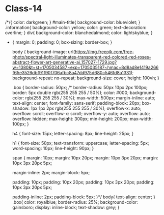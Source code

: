 # Class-14
/*/{
    color: darkgreen;
}
#main-title{
    background-color: blueviolet;
}
.information{
    background-color: yellow;
    color: green;
    text-decoration: overline;
}
div{
    background-color: blanchedalmond;
    color: lightskyblue;
}
* {
    margin: 0;
    padding: 0;
    box-sizing: border-box;
  }
  
  body {
    background-image: url(https://img.freepik.com/free-photo/spectral-light-illuminates-transparent-red-colored-red-roses-abstract-flower-art-generative-ai_157027-1729.jpg?w=1380&t=st=1705034587~exp=1705035187~hmac=8d8ad8e1419a266f65e3526dbf91f90f706afbc8a47dd975d680c546fd8a1331);
    background-repeat: no-repeat;
    background-size: cover;
    height: 100vh;
  }
  
  .box {
    border-radius: 50px;
    /* border-radius: 50px 10px 2px 100px; 
    border: 5px double rgb(255 255 255 / 50%);
    color: #000;
    background-color: rgb(255 255 255 / 30%);
    max-width: 500px;
    margin-inline: auto;
    text-align: center;
    font-family: sans-serif;
    padding-block: 20px;
    box-shadow: 1px 1px 2px rgb(255 255 255 / 30%);
    overflow-x: auto;
     overflow: scroll; 
     overflow-x: scroll; 
     overflow-y: auto; 
    overflow: auto; 
     overflow: hidden; 
    max-height: 300px; 
    min-height: 200px; 
     max-width: 100px; 
  }
  
  h4 {
    font-size: 15px;
    letter-spacing: 8px;
    line-height: 25px;
  }
  
  h1 {
    font-size: 50px;
    text-transform: uppercase;
    letter-spacing: 5px;
    word-spacing: 10px;
    line-height: 90px;
  }
  
  span {
    margin: 10px;
    margin: 10px 20px;
    margin: 10px 3px 20px;
    margin: 10px 3px 20px 5px;
  
    margin-inline: 2px;
    margin-block: 5px;
  
    padding: 10px;
    padding: 10px 20px;
    padding: 10px 3px 20px;
    padding: 10px 3px 20px 5px;
  
    padding-inline: 2px;
    padding-block: 5px;
  }*/
  body{
    text-align: center;
  }
  .box{
    color: royalblue;
    border-radius: 25%;
    background-color: gainsboro;
      display: inline-block;
      text-shadow: grey;
  }
